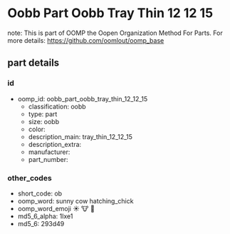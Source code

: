 # Oobb Part Oobb Tray Thin 12 12 15  

note: This is part of OOMP the Oopen Organization Method For Parts. For more details: https://github.com/oomlout/oomp_base

##  part details





### id
* oomp_id: oobb_part_oobb_tray_thin_12_12_15
  * classification: oobb
  * type: part
  * size: oobb
  * color: 
  * description_main: tray_thin_12_12_15
  * description_extra: 
  * manufacturer: 
  * part_number: 

### other_codes
* short_code: ob
* oomp_word: sunny cow hatching_chick
* oomp_word_emoji :sunny: :cow: :hatching_chick:
* md5_6_alpha: 1lxe1
* md5_6: 293d49